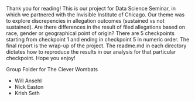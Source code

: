 Thank you for reading! This is our project for Data Science Seminar, in which we partnered with the Invisible Institute of Chicago. Our theme was to explore discrepencies in allegation outcomes (sustained vs not sustained). Are there differences in the result of filed allegations based on race, gender or geographical point of origin? There are 5 checkpoints starting from checkpoint 1 and ending in checkpoint 5 in numeric order. The final report is the wrap-up of the project. The readme.md in each directory dictates how to reproduce the results in our analysis for that particular checkpoint. Hope you enjoy!

Group Folder for The Clever Wombats
* Will Ansehl
* Nick Easton
* Krish Seth
